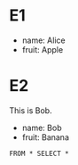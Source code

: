 # E1

 - name: Alice
 - fruit: Apple

# E2

  This is Bob.

 - name: Bob 
 - fruit: Banana

```query
FROM * SELECT *
```


